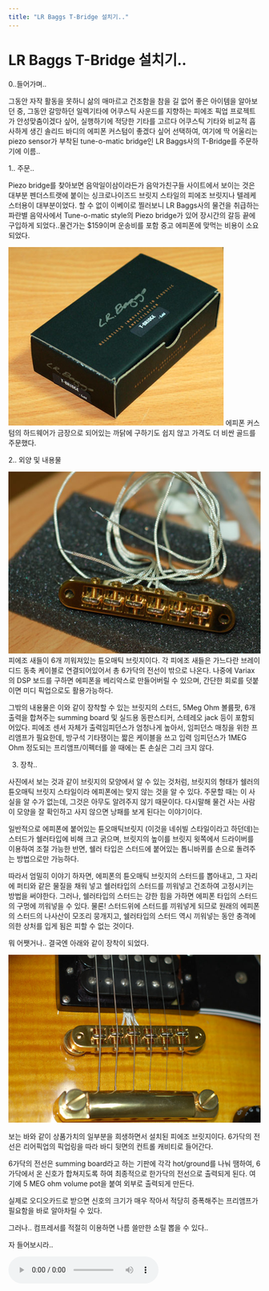 ```yaml
---
title: "LR Baggs T-Bridge 설치기.."
---
```

# LR Baggs T-Bridge 설치기..

0..들어가며..

그동안 자작 활동을 못하니 삶의 매마르고 건조함을 참을 길 없어 좋은 아이템을 알아보던 중, 그동안 갈망하던 일렉기타에 어쿠스틱 사운드를 지향하는 피에조 픽업 프로젝트가 안성맞춤이겠다 싶어, 실행하기에 적당한 기타를 고르다 어쿠스틱 기타와 비교적 흡사하게 생긴 솔리드 바디의 에피폰 커스텀이 좋겠다 싶어 선택하여, 여기에 딱 어울리는 piezo sensor가 부착된 tune-o-matic bridge인 LR Baggs사의 T-Bridge를 주문하기에 이름..

1.. 주문..

Piezo bridge를 찾아보면 음악일이삼이라든가 음악가친구들 사이트에서 보이는 것은 대부분 펜더스트랫에 붙이는 싱크로나이즈드 브릿지 스타일의 피에조 브릿지나 텔레케스터용이 대부분이었다. 할 수 없이 이베이로 찔러보니 LR Baggs사의 물건을 취급하는 파란별 음악사에서 Tune-o-matic style의 Piezo bridge가 있어 장시간의 갈등 끝에 구입하게 되었다..물건가는 $159이며 운송비를 포함 중고 에피폰에 맞먹는 비용이 소요되었다.

![image](/assets/images/5034bb66e474a8612b35645a57066100.jpg)
에피폰 커스텀의 하드웨어가 금장으로 되어있는 까닭에 구하기도 쉽지 않고 가격도 더 비싼 골드를 주문했다.

2.. 외양 및 내용물

![image](/assets/images/428b0744564f58429096184a2a24365a.jpg)
피에조 새들이 6개 끼워져있는 튠오매틱 브릿지이다. 각 피에조 새들은 가느다란 브레이디드 동축 케이블로 연결되어있어서 총 6가닥의 전선이 밖으로 나온다. 나중에 Variax의 DSP 보드를 구하면 에피폰을 베리악스로 만들어버릴 수 있으며, 간단한 회로를 덧붙이면 미디 픽업으로도 활용가능하다.

그밖의 내용물은 이와 같이 장착할 수 있는 브릿지의 스터드, 5Meg Ohm 볼륨팟, 6개 출력을 합쳐주는 summing board 및 실드용 동판스티커, 스테레오 jack 등이 포함되어있다. 피에조 센서 자체가 출력임피던스가 엄청나게 높아서, 임피던스 매칭을 위한 프리앰프가 필요한데, 방구석 기타쟁이는 짧은 케이블을 쓰고 입력 임피던스가 1MEG Ohm 정도되는 프리앰프/이펙터를 쓸 때에는 톤 손실은 그리 크지 않다.

3. 장착..

사진에서 보는 것과 같이 브릿지의 모양에서 알 수 있는 것처럼, 브릿지의 형태가 쉘러의 튠오매틱 브릿지 스타일이라 에피폰에는 맞지 않는 것을 알 수 있다. 주문할 때는 이 사실을 알 수가 없는데, 그것은 아무도 알려주지 않기 때문이다. 다시말해 물건 사는 사람이 모양을 잘 확인하고 사지 않으면 낭패를 보게 된다는 이야기이다.

일반적으로 에피폰에 붙어있는 튠오매틱브릿지 (이것을 네쉬빌 스타일이라고 하던데)는 스터드가 쉘러타입에 비해 크고 굵으며, 브릿지의 높이를 브릿지 윗쪽에서 드라이버를 이용하여 조절 가능한 반면, 쉘러 타입은 스터드에 붙어있는 톱니바퀴를 손으로 돌려주는 방법으로만 가능하다.

따라서 엄밀히 이야기 하자면, 에피폰의 튠오매틱 브릿지의 스터드를 뽑아내고, 그 자리에 퍼티와 같은 물질을 채워 넣고 쉘러타입의 스터드를 끼워넣고 건조하여 고정시키는 방법을 써야한다. 그러나, 쉘러타입의 스터드는 강한 힘을 가하면 에피폰 타입의 스터드의 구멍에 끼워넣을 수 있다. 물론! 스터드위에 스터드를 끼워넣게 되므로 원래의 에피폰의 스터드의 나사산이 모조리 뭉개지고, 쉘러타입의 스터드 역시 끼워넣는 동안 충격에 의한 상처를 입게 됨은 피할 수 없는 것이다.

뭐 어쨋거나.. 결국엔 아래와 같이 장착이 되었다.

![image](/assets/images/c625e0fd1aec6f439d38701973123c8f.jpg)

보는 바와 같이 상품가치의 일부분을 희생하면서 설치된 피에조 브릿지이다. 6가닥의 전선은 리어픽업의 픽업링을 따라 바디 뒷면의 컨트롤 캐비티로 들어간다.

6가닥의 전선은 summing board라고 하는 기판에 각각 hot/ground를 나눠 땜하여, 6가닥에서 온 신호가 합쳐지도록 하여 최종적으로 한가닥의 전선으로 출력되게 된다. 여기에 5 MEG ohm volume pot을 붙여 외부로 출력되게 만든다.

실제로 오디오카드로 받으면 신호의 크기가 매우 작아서 적당히 증폭해주는 프리앰프가 필요함을 바로 알아차릴 수 있다. 

그러나.. 컴프레서를 적절히 이용하면 나름 쓸만한 소릴 뽑을 수 있다..

자 들어보시라..

<audio src="/assets/images/5727abd4fb9f3571d6f2a68a474477ae.mp3" controls preload></audio>



